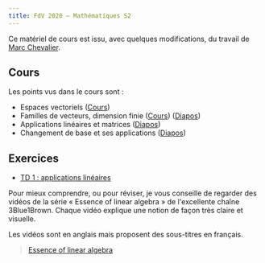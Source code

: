 ```yaml
---
title: FdV 2020 — Mathématiques S2
---
```


Ce matériel de cours est issu, avec quelques modifications, du travail de [Marc
Chevalier](https://teaching.marc-chevalier.com).

## Cours

Les points vus dans le cours sont :

* Espaces vectoriels ([Cours](ev_minimal.pdf))
* Familles de vecteurs, dimension finie ([Cours](familles_minimal.pdf)) ([Diapos](familles_slides.pdf))
* Applications linéaires et matrices ([Diapos](morphismes_matrices_slides.pdf))
* Changement de base et ses applications ([Diapos](elements_propres_slides.pdf))

## Exercices

* [TD 1 : applications linéaires](TD1.pdf)

Pour mieux comprendre, ou pour réviser, je vous conseille de regarder des vidéos
de la série « Essence of linear algebra » de l'excellente chaîne 3Blue1Brown.
Chaque vidéo explique une notion de façon très claire et visuelle.

Les vidéos sont en anglais mais proposent des sous-titres en français.

> [Essence of linear algebra](https://www.youtube.com/watch?v=fNk_zzaMoSs&list=PLZHQObOWTQDPD3MizzM2xVFitgF8hE_ab&index=1)
